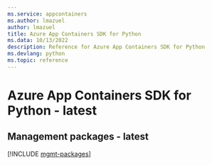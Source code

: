 ```yaml
---
ms.service: appcontainers
ms.author: lmazuel
author: lmazuel
title: Azure App Containers SDK for Python
ms.data: 10/13/2022
description: Reference for Azure App Containers SDK for Python
ms.devlang: python
ms.topic: reference
---
```

# Azure App Containers SDK for Python - latest

## Management packages - latest
[!INCLUDE [mgmt-packages](app-containers-mgmt-index.md)]